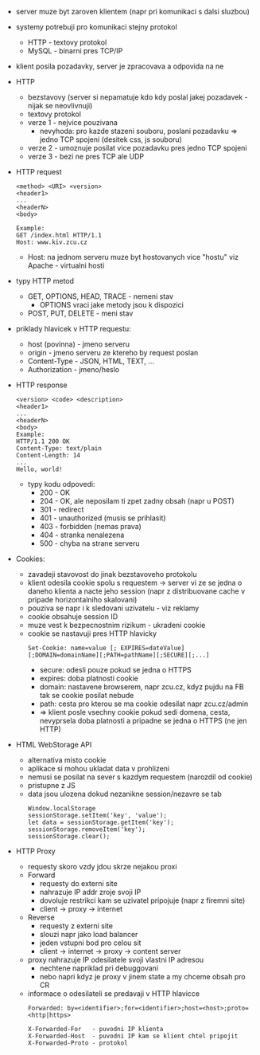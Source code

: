 - server muze byt zaroven klientem (napr pri komunikaci s dalsi sluzbou)
- systemy potrebuji pro komunikaci stejny protokol
    - HTTP - textovy protokol
    - MySQL - binarni pres TCP/IP
- klient posila pozadavky, server je zpracovava a odpovida na ne
- HTTP
    - bezstavovy (server si nepamatuje kdo kdy poslal jakej pozadavek - nijak se neovlivnuji)
    - textovy protokol
    - verze 1 - nejvice pouzivana
        - nevyhoda: pro kazde stazeni souboru, poslani pozadavku => jedno TCP spojeni (desitek css, js souboru)
    - verze 2 - umoznuje posilat vice pozadavku pres jedno TCP spojeni
    - verze 3 - bezi ne pres TCP ale UDP

- HTTP request
    ```
    <method> <URI> <version>
    <header1>
    ...
    <headerN>
    <body>

    Example:
    GET /index.html HTTP/1.1
    Host: www.kiv.zcu.cz
    ```
    - Host: na jednom serveru muze byt hostovanych vice "hostu" viz Apache - virtualni hosti 

- typy HTTP metod
    - GET, OPTIONS, HEAD, TRACE - nemeni stav
        - OPTIONS vraci jake metody jsou k dispozici
    - POST, PUT, DELETE - meni stav
- priklady hlavicek v HTTP requestu:
    - host (povinna) - jmeno serveru
    - origin - jmeno serveru ze ktereho by request poslan
    - Content-Type - JSON, HTML, TEXT, ...
    - Authorization - jmeno/heslo

- HTTP response
    ```
    <version> <code> <description>
    <header1>
    ...
    <headerN>
    <body>
    Example:
    HTTP/1.1 200 OK
    Content-Type: text/plain
    Content-Length: 14
    ...
    Hello, world!
    ```

    - typy kodu odpovedi:
        - 200 - OK
        - 204 - OK, ale neposilam ti zpet zadny obsah (napr u POST)
        - 301 - redirect
        - 401 - unauthorized (musis se prihlasit)
        - 403 - forbidden (nemas prava)
        - 404 - stranka nenalezena
        - 500 - chyba na strane serveru

- Cookies:
    - zavadeji stavovost do jinak bezstavoveho protokolu
    - klient odesila cookie spolu s requestem -> server vi ze se jedna o daneho klienta a nacte jeho session (napr z distribuovane cache v pripade horizontalniho skalovani)
    - pouziva se napr i k sledovani uzivatelu - viz reklamy
    - cookie obsahuje session ID
    - muze vest k bezpecnostnim rizikum - ukradeni cookie
    - cookie se nastavuji pres HTTP hlavicky
        ```
        Set-Cookie: name=value [; EXPIRES=dateValue]
        [;DOMAIN=domainName][;PATH=pathName][;SECURE][;...]
        ```
        - secure: odesli pouze pokud se jedna o HTTPS
        - expires: doba platnosti cookie
        - domain: nastavene browserem, napr zcu.cz, kdyz pujdu na FB tak se cookie posilat nebude 
        - path: cesta pro kterou se ma cookie odesilat napr zcu.cz/admin
        - => klient posle vsechny cookie pokud sedi domena, cesta, nevyprsela doba platnosti a pripadne se jedna o HTTPS (ne jen HTTP)

- HTML WebStorage API
    - alternativa misto cookie
    - aplikace si mohou ukladat data v prohlizeni
    - nemusi se posilat na sever s kazdym requestem (narozdil od cookie)
    - pristupne z JS
    - data jsou ulozena dokud nezanikne session/nezavre se tab
        ```
        Window.localStorage
        sessionStorage.setItem('key', 'value');
        let data = sessionStorage.getItem('key');
        sessionStorage.removeItem('key');
        sessionStorage.clear();
        ```
- HTTP Proxy
    - requesty skoro vzdy jdou skrze nejakou proxi
    - Forward
        - requesty do externi site
        - nahrazuje IP addr zroje svoji IP
        - dovoluje restrikci kam se uzivatel pripojuje (napr z firemni site)
        - client → proxy → internet
    - Reverse
        - requesty z externi site
        - slouzi napr jako load balancer
        - jeden vstupni bod pro celou sit
        - client → internet → proxy → content server
    - proxy nahrazuje IP odesilatele svoji vlastni IP adresou
        - nechtene napriklad pri debuggovani
        - nebo napri kdyz je proxy v jinem state a my chceme obsah pro CR
    - informace o odesilateli se predavaji v HTTP hlavicce
        ```
        Forwarded: by=<identifier>;for=<identifier>;host=<host>;proto=<http|https>

        X-Forwarded-For   - puvodni IP klienta
        X-Forwarded-Host  - puvodni IP kam se klient chtel pripojit
        X-Forwarded-Proto - protokol
        ```